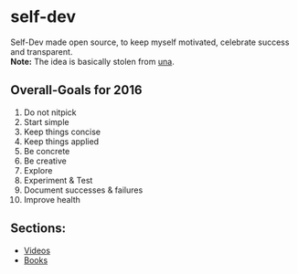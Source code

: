 # self-dev
Self-Dev made open source, to keep myself motivated, celebrate success and transparent.  
**Note:** The idea is basically stolen from [una](https://github.com/una/personal-goals). 

## Overall-Goals for 2016
1. Do not nitpick
2. Start simple
3. Keep things concise
4. Keep things applied
5. Be concrete
6. Be creative
7. Explore
8. Experiment & Test
9. Document successes & failures
10. Improve health

## Sections: 
- [Videos](https://github.com/danklotz/self-dev/blob/master/videos.md) 
- [Books](https://github.com/danklotz/self-dev/blob/master/books.md)
